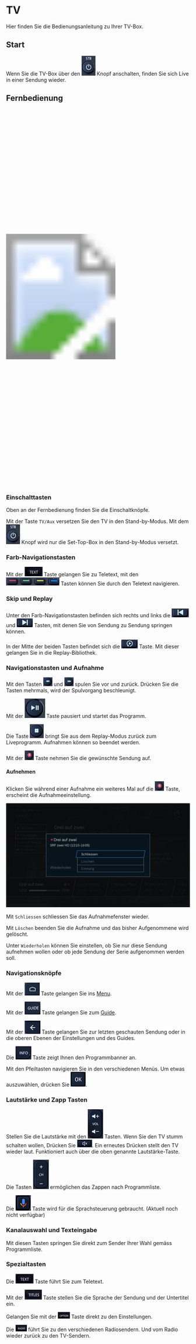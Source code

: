 # TV

Hier finden Sie die Bedienungsanleitung zu Ihrer TV-Box.

## Start

Wenn Sie die TV-Box über den ![](../img/tv/button_onstn.png) Knopf anschalten, finden Sie sich Live in einer Sendung wieder.

## Fernbedienung

<svg xmlns="http://www.w3.org/2000/svg" xmlns:xlink="http://www.w3.org/1999/xlink" viewBox="0 0 88.82 303.23" width="300px">
    <defs>
        <style>.cls-1{fill:#fff;opacity:0;}</style>
    </defs>
    <g id="Ebene_2" data-name="Ebene 2">
        <image width="355" height="1212" transform="translate(0 0) scale(0.25)" xlink:href="../img/tv/fernbedienung.jpg"/>
    </g>
    <g id="Ebene_1" data-name="Ebene 1">
        <a href="../tv/#einschalttasten"><rect id="einausTVAux" class="cls-1" x="22.5" y="7.85" width="13.45" height="18.34"/></a>
        <a href="../tv/#farb-navigationstasten"><rect id="Farbnavigationstasten" class="cls-1" x="22.27" y="32.34" width="49.22" height="7.61"/></a>
        <a href="../tv/#einschalttasten"><rect id="einausSTB" class="cls-1" x="58.05" y="7.85" width="13.45" height="18.34"/></a>
        <a href=""><rect id="sourcewechsel" class="cls-1" x="38.8" y="14.96" width="10.09" height="10.09"/></a>
        <a href="../tv/#skip-und-replay"><rect id="zuruckspringen" class="cls-1" x="22.27" y="44.76" width="16.52" height="7.61"/></a>
        <a href="../tv/#skip-und-replay"><rect id="vorspringen" class="cls-1" x="55.22" y="44.76" width="16.28" height="7.61"/></a>
        <a href="../tv/#navigationsknopfe"><path id="pfeiltasten" class="cls-1" d="M116.34,86.36H97.92V98.93H82.52v16.43h15.4v12.58h18.42V115.36h15.41V98.93H116.34Zm-2.45,27.07H101.32V100.86h12.57Z" transform="translate(-60.59 3.12)"/></a>
        <a href="../tv/#navigationsknopfe"><rect id="home" class="cls-1" x="21.93" y="89.47" width="15.4" height="12.57"/></a>
        <a href="../tv/#navigationsknopfe"><rect id="guide" class="cls-1" x="55.75" y="89.47" width="15.4" height="12.57"/></a>
        <a href="../tv/#navigationsknopfe"><rect id="info" class="cls-1" x="55.75" y="118.48" width="15.4" height="12.57"/></a>
        <a href="../tv/#navigationsknopfe"><rect id="zurück" class="cls-1" x="21.93" y="118.48" width="15.4" height="12.57"/></a>
        <a href="../tv/#navigationsknopfe"><rect id="ok" class="cls-1" x="40.73" y="103.97" width="12.57" height="12.57"/></a>
        <a href="../tv/#navigationstasten-und-aufnahme"><rect id="startpause" class="cls-1" x="38.43" y="62.11" width="16.91" height="17.81"/></a>
        <a href="../tv/#navigationstasten-und-aufnahme"><rect id="stop" class="cls-1" x="23.35" y="71.62" width="12.57" height="12.57"/></a>
        <a href="../tv/#navigationstasten-und-aufnahme"><rect id="record" class="cls-1" x="58.49" y="71.62" width="12.57" height="12.57"/></a>
        <a href="../tv/#navigationstasten-und-aufnahme"><rect id="vorspullen" class="cls-1" x="58.49" y="57.52" width="12.57" height="12.57"/></a>
        <a href="../tv/#navigationstasten-und-aufnahme"><rect id="zurückspullen" class="cls-1" x="23.35" y="57.52" width="12.57" height="12.57"/></a>
        <a href="../tv/#skip-und-replay"><rect id="backtostart" class="cls-1" x="38.75" y="44.76" width="16.52" height="7.61"/></a>
        <a href="../tv/#lautstarke-und-zapp-tasten"><rect id="sprachnav" class="cls-1" x="39.84" y="137.32" width="14.24" height="15.06"/></a>
        <a href="../tv/#lautstarke-und-zapp-tasten"><rect id="mute" class="cls-1" x="40.67" y="154.25" width="12.57" height="6.73"/></a>
        <a href="../tv/#lautstarke-und-zapp-tasten"><rect id="ch" class="cls-1" x="57.26" y="136.61" width="13.89" height="25.97"/></a>
        <a href="../tv/#lautstarke-und-zapp-tasten"><rect id="vol" class="cls-1" x="22.69" y="136.61" width="13.89" height="25.97"/></a>
        <a href="../tv/#spezialtasten"><rect id="option" class="cls-1" x="22.02" y="210.35" width="15.77" height="7.77"/></a>
        <a href="../tv/#kanalauswahl-und-texteingabe"><polygon id="zahlentastatur" class="cls-1" points="22.02 167.19 22.02 199.53 37.79 199.53 37.79 207.29 55.38 207.29 55.38 199.53 71.15 199.53 71.15 167.19 22.02 167.19"/></a>
        <a href="../tv/#spezialtasten"><rect id="text" class="cls-1" x="22.02" y="199.53" width="15.77" height="7.77"/></a>
        <a href="../tv/#spezialtasten"><rect id="titles" class="cls-1" x="55.38" y="199.53" width="15.77" height="7.77"/></a>
        <a href="../tv/#spezialtasten"><rect id="radio" class="cls-1" x="55.38" y="210.35" width="15.77" height="7.77"/></a>
    </g>
</svg>

### Einschalttasten

Oben an der Fernbedienung finden Sie die Einschaltknöpfe.

Mit der Taste `TV/Aux` versetzen Sie den TV in den Stand-by-Modus. Mit dem ![](../img/tv/button_onstn.png) Knopf wird nur die Set-Top-Box in den Stand-by-Modus versetzt.

### Farb-Navigationstasten

Mit der ![](../img/tv/button_text.png) Taste gelangen Sie zu Teletext, mit den ![](../img/tv/button_colorbuttons.png) Tasten können Sie durch den Teletext navigieren.

### Skip und Replay

Unter den Farb-Navigationstasten befinden sich rechts und links die ![](../img/tv/button_sendback.png) und ![](../img/tv/button_sendfor.png) Tasten, mit denen Sie von Sendung zu Sendung springen können.

In der Mitte der beiden Tasten befindet sich die ![](../img/tv/button_sendstart.png) Taste. Mit dieser gelangen Sie in die Replay-Bibliothek.

### Navigationstasten und Aufnahme

Mit den Tasten ![](../img/tv/button_spolfor.png) und ![](../img/tv/button_spolback.png) spulen Sie vor und zurück. Drücken Sie die Tasten mehrmals, wird der Spulvorgang beschleunigt.

Mit der ![](../img/tv/button_start.png) Taste pausiert und startet das Programm.

Die Taste ![](../img/tv/button_stop.png) bringt Sie aus dem Replay-Modus zurück zum Liveprogramm. Aufnahmen können so beendet werden.

Mit der ![](../img/tv/button_record.png) Taste nehmen Sie die gewünschte Sendung auf.

#### Aufnehmen

Klicken Sie während einer Aufnahme ein weiteres Mal auf die ![](../img/tv/button_record.png) Taste, erscheint die Aufnahmeeinstellung.

![](../img/tv/info_aufnehmen_schliessen.jpg)

Mit `Schliessen` schliessen Sie das Aufnahmefenster wieder.

Mit `Löschen` beenden Sie die Aufnahme und das bisher Aufgenommene wird gelöscht.

Unter `Wiederholen` können Sie einstellen, ob Sie nur diese Sendung aufnehmen wollen oder ob jede Sendung der Serie aufgenommen werden soll.

### Navigationsknöpfe

Mit der ![](../img/tv/button_home.png) Taste gelangen Sie ins [Menu](./programm).

Mit der ![](../img/tv/button_guide.png) Taste gelangen Sie zum [Guide](./programm/#guide_1).

Mit der ![](../img/tv/button_back.png) Taste gelangen Sie zur letzten geschauten Sendung oder in die oberen Ebenen der Einstellungen und des Guides.

Die ![](../img/tv/button_info.png) Taste zeigt Ihnen den Programmbanner an.

Mit den Pfeiltasten navigieren Sie in den verschiedenen Menüs. Um etwas auszuwählen, drücken Sie ![](../img/tv/button_ok.png).

### Lautstärke und Zapp Tasten

Stellen Sie die Lautstärke mit den ![](../img/tv/button_vol.png) Tasten. Wenn Sie den TV stumm schalten wollen, Drücken Sie ![](../img/tv/button_mute.png). Ein erneutes Drücken stellt den TV wieder laut. Funktioniert auch über die oben genannte Lautstärke-Taste.

Die Tasten ![](../img/tv/button_ch.png) ermöglichen das Zappen nach Programmliste.

Die ![](../img/tv/button_spr.png) Taste wird für die Sprachsteuerung gebraucht. (Aktuell noch nicht verfügbar) 

### Kanalauswahl und Texteingabe

Mit diesen Tasten springen Sie direkt zum Sender Ihrer Wahl gemäss Programmliste.

### Spezialtasten

Die ![](../img/tv/button_text.png) Taste führt Sie zum Teletext.

Mit der ![](../img/tv/button_titles.png) Taste stellen Sie die Sprache der Sendung und der Untertitel ein.

Gelangen Sie mit der ![](../img/tv/button_option.png) Taste direkt zu den Einstellungen.

Die ![](../img/tv/button_radio.png) führt Sie zu den verschiedenen Radiosendern. Und vom Radio wieder zurück zu den TV-Sendern.